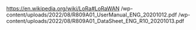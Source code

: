 https://en.wikipedia.org/wiki/LoRa#LoRaWAN
/wp-content/uploads/2022/08/R809A01_UserManual_ENG_20201012.pdf
/wp-content/uploads/2022/08/R809A01_DataSheet_ENG_R10_20201013.pdf
